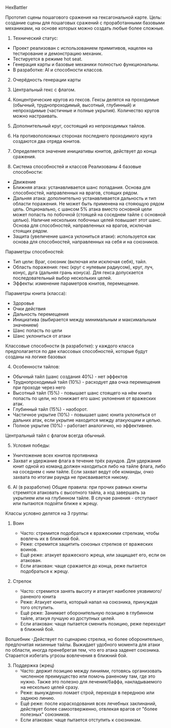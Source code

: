 HexBattler

Прототип сцены пошагового сражения на гексагональной карте.
Цель: создание сцены для пошаговых сражений с проработанными базовыми механиками, на основе которых можно создать любые более сложные.

1. Технический статус:
  - Проект реализован с использованием примитивов, нацелен на тестирование и демонстрацию механик.
  - Тестируется в режиме hot seat.
  - Генерация карты и базовые механики полностью функциональны.
  - В разработке: AI и способности классов. 

2. Очерёдность генерации карты
  1. Центральный гекс с флагом.
  2. Концентрические кругов из гексов. Гексы делятся на проходимые (обычный, труднопроходимый, высотный, глубинный) и непроходимые (частичные и полные укрытия). Количество кругов можно настраивать.
  3. Дополнительный круг, состоящий из непроходимых тайлов.
  4. На противоположных сторонах последнего проходимого круга создаются два отряда юнитов.
  5. Определяется значение инициативы юнитов, действует до конца сражения.

3. Система способностей и классов
Реализованы 4 базовые способности:
  - Движение
  - Ближняя атака: устанавливается шанс попадания. Основа для способностей, направленных на врагов, стоящих рядом.
  - Дальняя атака: дополнительно устанавливается дальность и тип области поражения. Не может быть применена на стояющую рядом цель. Опционально, с шансом 5% атака вместо основной цели может попасть по побочной (стоящей на соседнем тайле с основной целью). Наличие нескольких побочных целей повышает этот шанс. Основа для способностей, направленных на врагов, исключая стоящих рядом.
  - Защита (увеличение шанса уклониться атаки): используется как основа для способностей, направленных на себя и на союзников.

Параметры способностей:
  - Тип цели: Враг, союзник (включая или исключая себя), тайл.
  - Область поражения: гекс (круг с нулевым радиусом), круг, луч, конус, дуга (дальняя грань конуса). Для гекса допускается последовательный выбор нескольких целей. 
  - Эффекты: изменение параметров юнитов, перемещение.

Параметры юнита (класса):
  - Здоровье
  - Очки действия
  - Дальность перемещения
  - Инициатива (выбирается между минимальным и максимальным значением)
  - Шанс попасть по цели
  - Шанс уклониться от атаки

Классовые способности (в разработке): у каждого класса предполагается по две классовых способностей, которые будут созданы на логике базовых

4. Особенности тайлов:
- Обычный тайл (шанс создания 40%) - нет эффектов
- Труднопроходимый тайл (10%) - расходует два очка перемещения при проходе через него
- Высотный тайл (15%) - повышает шанс стоящего на нём юнита попасть по цели, но понижает его шанс уклонения от вражеских атак.
- Глубинный тайл (15%) - наоборот.
- Частичное укрытие (10%) - повышает шанс юнита уклониться от дальних атак, если укрытие находится между атакующим и целью.
- Полное укрытие (10%) - работает аналогично, но эффективнее. 

Центральный тайл с флагом всегда обычный.

5. Условия победы:
- Уничтожение всех юнитов противника
- Захват и удержание флага в течение трёх раундов. Для удержания юнит одной из команд должен находиться либо на тайле флага, либо на соседнем с ним тайле. Если захват ведут обе команды, очко захвата по итогам раунда не присваивается никому.

6. AI (в разработке)
Общие правила: при прочих равных юниты стремятся атаковать с высотного тайла, а ход завершать за укрытием или на глубинном тайле. В случае ранения - отступают или пытаются подойти ближе к жрецу.

Классы условно делятся на 3 группы:
  1. Воин
     - Часто: стремится подобраться к вражескими стрелкам, чтобы вовлечь их в ближний бой.
     - Реже: стремится защитить союзных стрелков от вражеских воинов.
     - Ещё реже: атакует вражеского жреца, или защищает его, если он атакован.
     - Если атакован: чаще сражается до конца, реже пытается подобраться к жрецу.

  2. Стрелок
     - Часто: стремится занять высоту и атакует наиболее уязвимого/раненого юнита
     - Реже: Атакует юнита, который напал на союзника, принуждая того отступить.
     - Ещё реже: Занимает оборонительную позицию в глубинном тайле, атакуя лучшую из доступных целей.
     - Если атакован: чаще пытается сменить позицию, реже переходит в ближний бой.

   Волшебник
    -Действует по сценарию стрелка, но более оборонительно, предпочитая низинные тайлы. Выжидает удобного момента для атаки по области, иногда пренебрегая тем, что его атака заденет союзника. Старается избегать угрозы вовлечения в ближний бой.

  3. Поддержка (жрец)
     - Часто: держит позицию между линиями, готовясь организовать численное преимущество или помочь раненому там, где это нужно. Также это полезно для лечения/баффа, накладываемого на несколько целей сразу.
     - Реже: вынужденно ломает строй, переходя в переднюю или заднюю линию.
     - Ещё реже: после израсходования всех лечебных заклинаний, действует более самоотверженно, отвлекая врагов от "более полезных" союзников.
     - Если атакован: чаще пытается отступить к союзникам.
    
